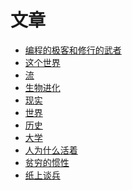 <style>
  .page-header>a{display:none;}
  .site-footer{display:none;}
</style>
# 文章
+ [编程的极客和修行的武者](编程的极客和修行的武者.md)
+ [这个世界](这个世界.md)
+ [流](流.md)
+ [生物进化](生物进化.md)
+ [现实](现实.md)
+ [世界](世界.md)
+ [历史](历史.md)
+ [大学](大学.md)
+ [人为什么活着](人为什么活着.md)
+ [贫穷的惯性](贫穷的惯性.md)
+ [纸上谈兵](纸上谈兵.md)
